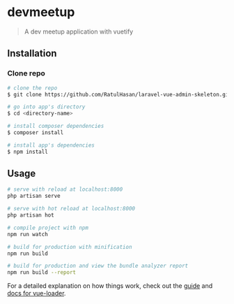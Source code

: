 # devmeetup

> A dev meetup application with vuetify

## Installation

### Clone repo

``` bash
# clone the repo
$ git clone https://github.com/RatulHasan/laravel-vue-admin-skeleton.git

# go into app's directory
$ cd <directory-name>

# install composer dependencies
$ composer install

# install app's dependencies
$ npm install
```

## Usage

``` bash
# serve with reload at localhost:8000
php artisan serve

# serve with hot reload at localhost:8000
php artisan hot

# compile project with npm
npm run watch

# build for production with minification
npm run build

# build for production and view the bundle analyzer report
npm run build --report

```

For a detailed explanation on how things work, check out the [guide](http://vuejs-templates.github.io/webpack/) and [docs for vue-loader](http://vuejs.github.io/vue-loader).
